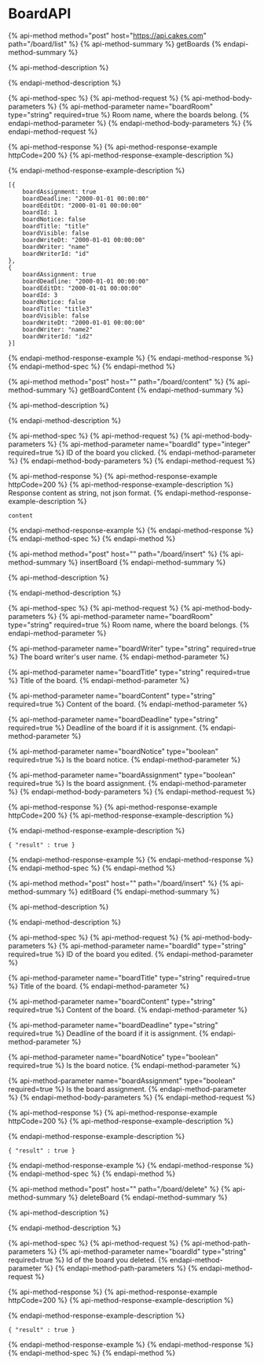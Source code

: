 # BoardAPI

{% api-method method="post" host="https://api.cakes.com" path="/board/list" %}
{% api-method-summary %}
getBoards
{% endapi-method-summary %}

{% api-method-description %}

{% endapi-method-description %}

{% api-method-spec %}
{% api-method-request %}
{% api-method-body-parameters %}
{% api-method-parameter name="boardRoom" type="string" required=true %}
Room name, where the boards belong.
{% endapi-method-parameter %}
{% endapi-method-body-parameters %}
{% endapi-method-request %}

{% api-method-response %}
{% api-method-response-example httpCode=200 %}
{% api-method-response-example-description %}

{% endapi-method-response-example-description %}

```text
[{
    boardAssignment: true
    boardDeadline: "2000-01-01 00:00:00"
    boardEditDt: "2000-01-01 00:00:00"
    boardId: 1
    boardNotice: false
    boardTitle: "title"
    boardVisible: false
    boardWriteDt: "2000-01-01 00:00:00"
    boardWriter: "name"
    boardWriterId: "id"
},
{
    boardAssignment: true
    boardDeadline: "2000-01-01 00:00:00"
    boardEditDt: "2000-01-01 00:00:00"
    boardId: 3
    boardNotice: false
    boardTitle: "title3"
    boardVisible: false
    boardWriteDt: "2000-01-01 00:00:00"
    boardWriter: "name2"
    boardWriterId: "id2"
}]
```
{% endapi-method-response-example %}
{% endapi-method-response %}
{% endapi-method-spec %}
{% endapi-method %}

{% api-method method="post" host="" path="/board/content" %}
{% api-method-summary %}
getBoardContent
{% endapi-method-summary %}

{% api-method-description %}

{% endapi-method-description %}

{% api-method-spec %}
{% api-method-request %}
{% api-method-body-parameters %}
{% api-method-parameter name="boardId" type="integer" required=true %}
ID of the board you clicked.
{% endapi-method-parameter %}
{% endapi-method-body-parameters %}
{% endapi-method-request %}

{% api-method-response %}
{% api-method-response-example httpCode=200 %}
{% api-method-response-example-description %}
Response content as string, not json format.
{% endapi-method-response-example-description %}

```text
content
```
{% endapi-method-response-example %}
{% endapi-method-response %}
{% endapi-method-spec %}
{% endapi-method %}

{% api-method method="post" host="" path="/board/insert" %}
{% api-method-summary %}
insertBoard
{% endapi-method-summary %}

{% api-method-description %}

{% endapi-method-description %}

{% api-method-spec %}
{% api-method-request %}
{% api-method-body-parameters %}
{% api-method-parameter name="boardRoom" type="string" required=true %}
Room name, where the board belongs.
{% endapi-method-parameter %}

{% api-method-parameter name="boardWriter" type="string" required=true %}
The board writer's user name.
{% endapi-method-parameter %}

{% api-method-parameter name="boardTitle" type="string" required=true %}
Title of the board.
{% endapi-method-parameter %}

{% api-method-parameter name="boardContent" type="string" required=true %}
Content of the board.
{% endapi-method-parameter %}

{% api-method-parameter name="boardDeadline" type="string" required=true %}
Deadline of the board if it is assignment.
{% endapi-method-parameter %}

{% api-method-parameter name="boardNotice" type="boolean" required=true %}
Is the board notice.
{% endapi-method-parameter %}

{% api-method-parameter name="boardAssignment" type="boolean" required=true %}
Is the board assignment.
{% endapi-method-parameter %}
{% endapi-method-body-parameters %}
{% endapi-method-request %}

{% api-method-response %}
{% api-method-response-example httpCode=200 %}
{% api-method-response-example-description %}

{% endapi-method-response-example-description %}

```text
{ "result" : true }
```
{% endapi-method-response-example %}
{% endapi-method-response %}
{% endapi-method-spec %}
{% endapi-method %}

{% api-method method="post" host="" path="/board/insert" %}
{% api-method-summary %}
editBoard
{% endapi-method-summary %}

{% api-method-description %}

{% endapi-method-description %}

{% api-method-spec %}
{% api-method-request %}
{% api-method-body-parameters %}
{% api-method-parameter name="boardId" type="string" required=true %}
ID of the board you edited.
{% endapi-method-parameter %}

{% api-method-parameter name="boardTitle" type="string" required=true %}
Title of the board.
{% endapi-method-parameter %}

{% api-method-parameter name="boardContent" type="string" required=true %}
Content of the board.
{% endapi-method-parameter %}

{% api-method-parameter name="boardDeadline" type="string" required=true %}
Deadline of the board if it is assignment.
{% endapi-method-parameter %}

{% api-method-parameter name="boardNotice" type="boolean" required=true %}
Is the board notice.
{% endapi-method-parameter %}

{% api-method-parameter name="boardAssignment" type="boolean" required=true %}
Is the board assignment.
{% endapi-method-parameter %}
{% endapi-method-body-parameters %}
{% endapi-method-request %}

{% api-method-response %}
{% api-method-response-example httpCode=200 %}
{% api-method-response-example-description %}

{% endapi-method-response-example-description %}

```text
{ "result" : true }
```
{% endapi-method-response-example %}
{% endapi-method-response %}
{% endapi-method-spec %}
{% endapi-method %}

{% api-method method="post" host="" path="/board/delete" %}
{% api-method-summary %}
deleteBoard
{% endapi-method-summary %}

{% api-method-description %}

{% endapi-method-description %}

{% api-method-spec %}
{% api-method-request %}
{% api-method-path-parameters %}
{% api-method-parameter name="boardId" type="string" required=true %}
Id of the board you deleted.
{% endapi-method-parameter %}
{% endapi-method-path-parameters %}
{% endapi-method-request %}

{% api-method-response %}
{% api-method-response-example httpCode=200 %}
{% api-method-response-example-description %}

{% endapi-method-response-example-description %}

```
{ "result" : true }
```
{% endapi-method-response-example %}
{% endapi-method-response %}
{% endapi-method-spec %}
{% endapi-method %}

